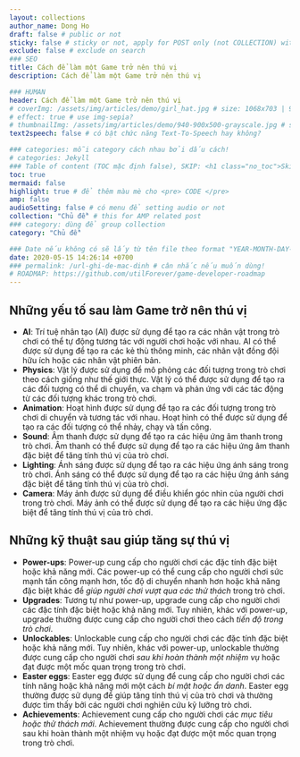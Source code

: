 ```yaml
---
layout: collections
author_name: Dong Ho
draft: false # public or not
sticky: false # sticky or not, apply for POST only (not COLLECTION) with including thumbnailImg
exclude: false # exclude on search
### SEO
title: Cách để làm một Game trở nên thú vị
description: Cách để làm một Game trở nên thú vị

### HUMAN
header: Cách để làm một Game trở nên thú vị
# coverImg: /assets/img/articles/demo/girl_hat.jpg # size: 1068x703 | 900x500 | 600x400
# effect: true # use img-sepia?
# thumbnailImg: /assets/img/articles/demo/940-900x500-grayscale.jpg # size: 900x500 | 600x400
text2speech: false # có bật chức năng Text-To-Speech hay không?

### categories: mỗi category cách nhau bởi dấu cách!
# categories: Jekyll
### Table of content (TOC mặc định false), SKIP: <h1 class="no_toc">Skip toc</h1> hoặc <div class="no_toc_section">
toc: true
mermaid: false
highlight: true # để thêm màu mè cho <pre> CODE </pre>
amp: false
audioSetting: false # có menu để setting audio or not
collection: "Chủ đề" # this for AMP related post
### category: dùng để group collection
category: "Chủ đề"

### Date nếu không có sẽ lấy từ tên file theo format "YEAR-MONTH-DAY-title.md"
date: 2020-05-15 14:26:14 +0700
### permalink: /url-ghi-de-mac-dinh # cân nhắc nếu muốn dùng!
# ROADMAP: https://github.com/utilForever/game-developer-roadmap
---
```


## Những yếu tố sau làm Game trở nên thú vị

- **AI**: Trí tuệ nhân tạo (AI) được sử dụng để tạo ra các nhân vật trong trò chơi có thể tự động tương tác với người chơi hoặc với nhau. AI có thể được sử dụng để tạo ra các kẻ thù thông minh, các nhân vật đồng đội hữu ích hoặc các nhân vật phiên bản.
- **Physics**: Vật lý được sử dụng để mô phỏng các đối tượng trong trò chơi theo cách giống như thế giới thực. Vật lý có thể được sử dụng để tạo ra các đối tượng có thể di chuyển, va chạm và phản ứng với các tác động từ các đối tượng khác trong trò chơi.
- **Animation**: Hoạt hình được sử dụng để tạo ra các đối tượng trong trò chơi di chuyển và tương tác với nhau. Hoạt hình có thể được sử dụng để tạo ra các đối tượng có thể nhảy, chạy và tấn công.
- **Sound**: Âm thanh được sử dụng để tạo ra các hiệu ứng âm thanh trong trò chơi. Âm thanh có thể được sử dụng để tạo ra các hiệu ứng âm thanh đặc biệt để tăng tính thú vị của trò chơi.
- **Lighting**: Ánh sáng được sử dụng để tạo ra các hiệu ứng ánh sáng trong trò chơi. Ánh sáng có thể được sử dụng để tạo ra các hiệu ứng ánh sáng đặc biệt để tăng tính thú vị của trò chơi.
- **Camera**: Máy ảnh được sử dụng để điều khiển góc nhìn của người chơi trong trò chơi. Máy ảnh có thể được sử dụng để tạo ra các hiệu ứng đặc biệt để tăng tính thú vị của trò chơi.

## Những kỹ thuật sau giúp tăng sự thú vị

- **Power-ups**: Power-up cung cấp cho người chơi các đặc tính đặc biệt hoặc khả năng mới. Các power-up có thể cung cấp cho người chơi sức mạnh tấn công mạnh hơn, tốc độ di chuyển nhanh hơn hoặc khả năng đặc biệt khác để *giúp người chơi vượt qua các thử thách* trong trò chơi.
- **Upgrades**: Tương tự như power-up, upgrade cung cấp cho người chơi các đặc tính đặc biệt hoặc khả năng mới. Tuy nhiên, khác với power-up, upgrade thường được cung cấp cho người chơi theo cách *tiến độ trong trò chơi*.
- **Unlockables**: Unlockable cung cấp cho người chơi các đặc tính đặc biệt hoặc khả năng mới. Tuy nhiên, khác với power-up, unlockable thường được cung cấp cho người chơi *sau khi hoàn thành một nhiệm vụ* hoặc đạt được một mốc quan trọng trong trò chơi.
- **Easter eggs**: Easter egg được sử dụng để cung cấp cho người chơi các tính năng hoặc khả năng mới một cách *bí mật hoặc ẩn danh*. Easter egg thường được sử dụng để giúp tăng tính thú vị của trò chơi và thường được tìm thấy bởi các người chơi nghiên cứu kỹ lưỡng trò chơi.
- **Achievements**: Achievement cung cấp cho người chơi các *mục tiêu hoặc thử thách mới*. Achievement thường được cung cấp cho người chơi sau khi hoàn thành một nhiệm vụ hoặc đạt được một mốc quan trọng trong trò chơi.
